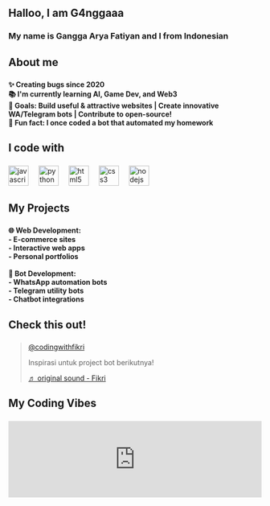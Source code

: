 <h2 align="left">Halloo, I am G4nggaaa</h2>

###

<h3 align="left">My name is Gangga Arya Fatiyan and I from Indonesian</h3>

###

<h2 align="left">About me</h2>

###

<h4 align="left">✨ Creating bugs since 2020<br>📚 I'm currently learning AI, Game Dev, and Web3<br>🎯 Goals: Build useful & attractive websites | Create innovative WA/Telegram bots | Contribute to open-source!<br>🎲 Fun fact: I once coded a bot that automated my homework</h4>

###

<h2 align="left">I code with</h2>

###

<div align="left">
  <img src="https://cdn.jsdelivr.net/gh/devicons/devicon/icons/javascript/javascript-original.svg" height="40" alt="javascript logo"  />
  <img width="12" />
  <img src="https://cdn.jsdelivr.net/gh/devicons/devicon/icons/python/python-original.svg" height="40" alt="python logo"  />
  <img width="12" />
  <img src="https://cdn.jsdelivr.net/gh/devicons/devicon/icons/html5/html5-original.svg" height="40" alt="html5 logo"  />
  <img width="12" />
  <img src="https://cdn.jsdelivr.net/gh/devicons/devicon/icons/css3/css3-original.svg" height="40" alt="css3 logo"  />
  <img width="12" />
  <img src="https://cdn.jsdelivr.net/gh/devicons/devicon/icons/nodejs/nodejs-original.svg" height="40" alt="nodejs logo"  />
</div>

###

<h2 align="left">My Projects</h2>

###

<h4 align="left">🌐 Web Development:<br>- E-commerce sites<br>- Interactive web apps<br>- Personal portfolios<br><br>🤖 Bot Development:<br>- WhatsApp automation bots<br>- Telegram utility bots<br>- Chatbot integrations</h4>

###

<h2 align="left">Check this out!</h2>

###

<blockquote class="tiktok-embed" cite="https://www.tiktok.com/@codingwithfikri/video/7356904364474158342" data-video-id="7356904364474158342" style="max-width: 605px;min-width: 325px;" > 
  <section> 
    <a target="_blank" title="@codingwithfikri" href="https://www.tiktok.com/@codingwithfikri">@codingwithfikri</a> 
    <p>Inspirasi untuk project bot berikutnya!</p> 
    <a target="_blank" title="♬ original sound  - Fikri" href="https://www.tiktok.com/music/original-sound-7356904387853085445">♬ original sound - Fikri</a> 
  </section> 
</blockquote> 

###

<h2 align="left">My Coding Vibes</h2>

###

<iframe src="https://open.spotify.com/embed/track/6E6wrY7jWCYt1YF2Xmm6Xm?utm_source=generator" width="100%" height="152" frameBorder="0" allowfullscreen="" allow="autoplay; clipboard-write; encrypted-media; fullscreen; picture-in-picture" loading="lazy"></iframe>
